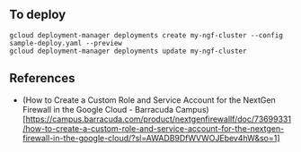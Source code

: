 
## To deploy
```
gcloud deployment-manager deployments create my-ngf-cluster --config sample-deploy.yaml --preview
gcloud deployment-manager deployments update my-ngf-cluster
```

## References

* (How to Create a Custom Role and Service Account for the NextGen Firewall in the Google Cloud - Barracuda Campus)[https://campus.barracuda.com/product/nextgenfirewallf/doc/73699331/how-to-create-a-custom-role-and-service-account-for-the-nextgen-firewall-in-the-google-cloud/?sl=AWADB9DfWVWOJEbev4hW&so=1]
